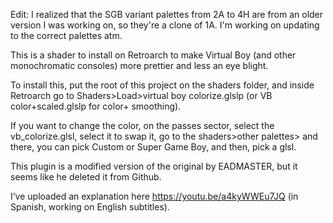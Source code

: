 Edit: I realized that the SGB variant palettes from 2A to 4H are from an older version I was working on, so they're a clone of 1A. I'm working on updating to the correct palettes atm.

﻿This is a shader to install on Retroarch to make Virtual Boy (and other monochromatic consoles) more prettier and less an eye blight.

To install this, put the root of this project on the shaders folder, and inside Retroarch go to Shaders>Load>virtual boy colorize.glslp (or VB color+scaled.glslp for color+ smoothing).

If you want to change the color, on the passes sector, select the vb\_colorize.glsl, select it to swap it, go to the shaders>other palettes> and there, you can pick Custom or Super Game Boy, and then, pick a glsl. 


This plugin is a modified version of the original by EADMASTER, but it seems like he deleted it from Github.

I’ve uploaded an explanation here https://youtu.be/a4kyWWEu7JQ (in Spanish, working on English subtitles).

